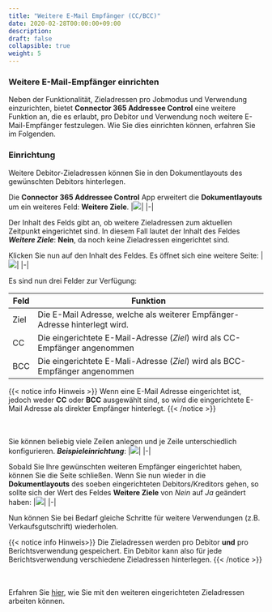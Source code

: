 ```yaml
---
title: "Weitere E-Mail Empfänger (CC/BCC)"
date: 2020-02-28T00:00:00+09:00
description: 
draft: false
collapsible: true
weight: 5
---
```

### Weitere E-Mail-Empfänger einrichten

Neben der Funktionalität, Zieladressen pro Jobmodus und Verwendung einzurichten,
bietet **Connector 365 Addressee Control** eine weitere Funktion an, die es erlaubt,
pro Debitor und Verwendung noch weitere E-Mail-Empfänger festzulegen.
Wie Sie dies einrichten können, erfahren Sie im Folgenden.


### Einrichtung
Weitere Debitor-Zieladressen können Sie in den Dokumentlayouts des gewünschten Debitors hinterlegen.

Die **Connector 365 Addressee Control** App erweitert die **Dokumentlayouts** um ein weiteres Feld: **Weitere Ziele**.
|![](/images/apps/Addresse_Control/Dokumentenlayouts_Weitere_Zieladressen.png)|
|-|

Der Inhalt des Felds gibt an, ob weitere Zieladressen zum aktuellen Zeitpunkt eingerichtet sind. In diesem Fall
lautet der Inhalt des Feldes ***Weitere Ziele***: **Nein**, da noch keine Zieladressen eingerichtet sind.

Klicken Sie nun auf den Inhalt des Feldes. Es öffnet sich eine weitere Seite:
|![](images/apps/Addresse_Control/Weitere_Zieladressen_Page.png)|
|-|

Es sind nun drei Felder zur Verfügung:

| Feld | Funktion|
|-|-|
| Ziel | Die E-Mail Adresse, welche als weiterer Empfänger-Adresse hinterlegt wird.  |
| CC   | Die eingerichtete E-Mail-Adresse (*Ziel*) wird als CC-Empfänger angenommen |
| BCC  | Die eingerichtete E-Mali-Adresse (*Ziel*) wird als BCC-Empfänger angenommen |

{{< notice info Hinweis >}}
Wenn eine E-Mail Adresse eingerichtet ist, jedoch weder **CC** oder **BCC** ausgewählt sind, so wird die eingerichtete E-Mail Adresse als direkter Empfänger hinterlegt.
{{< /notice >}}

<br></br>
Sie können beliebig viele Zeilen anlegen und je Zeile unterschiedlich konfigurieren.
***Beispieleinrichtung***:
|![](images/apps/Addresse_Control/Weitere_Zieladressen_Beispiel_Einrichtung.png)|
|-|

Sobald Sie Ihre gewünschten weiteren Empfänger eingerichtet haben, können Sie die Seite schließen.
Wenn Sie nun wieder in die **Dokumentlayouts** des soeben eingerichteten Debitors/Kreditors gehen,
so sollte sich der Wert des Feldes **Weitere Ziele** von *Nein* auf *Ja* geändert haben: 
|![](images/apps/Addresse_Control/Dokumentenlayouts_Weitere_Zieladressen_Targets.png)|
|-|

Nun können Sie bei Bedarf gleiche Schritte für weitere Verwendungen (z.B. Verkaufsgutschrift) wiederholen.

{{< notice info Hinweis>}}
Die Zieladressen werden pro Debitor **und** pro Berichtsverwendung gespeichert. Ein Debitor kann also für jede Berichtsverwendung verschiedene Zieladressen hinterlegen.
{{< /notice >}}

<br></br>
Erfahren Sie [hier](/de-de/apps/addresse-control/working-with-addresse-control/weitere_zieladressen), wie Sie mit den weiteren eingerichteten Zieladressen arbeiten können.